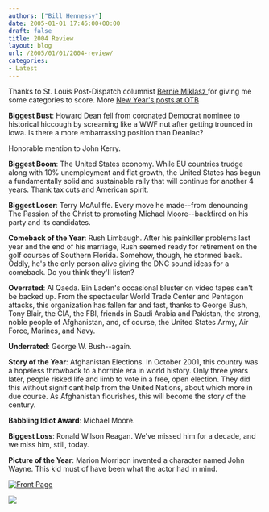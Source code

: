 ```yaml
---
authors: ["Bill Hennessy"]
date: 2005-01-01 17:46:00+00:00
draft: false
title: 2004 Review
layout: blog
url: /2005/01/01/2004-review/
categories:
- Latest
---
```


Thanks to St. Louis Post-Dispatch columnist [Bernie Miklasz ](https://www.stltoday.com/stltoday/sports/columnists.nsf/berniemiklasz/story/FBD99FD4A093079B86256F7C000B6FE5?OpenDocument&Headline=Leadership+will+be+a+factor+Sunday+for+Rams)for giving me some categories to score. More [New Year's posts at OTB](https://www.outsidethebeltway.com/archives/8622)




**Biggest Bust**: Howard Dean fell from coronated Democrat nominee to historical hiccough by screaming like a WWF nut after getting trounced in Iowa. Is there a more embarrassing position than Deaniac?




Honorable mention to John Kerry.




**Biggest Boom**: The United States economy. While EU countries trudge along with 10% unemployment and flat growth, the United States has begun a fundamentally solid and sustainable rally that will continue for another 4 years. Thank tax cuts and American spirit.




**Biggest Loser**: Terry McAuliffe. Every move he made--from denouncing The Passion of the Christ to promoting Michael Moore--backfired on his party and its candidates.




**Comeback of the Year**: Rush Limbaugh. After his painkiller problems last year and the end of his marriage, Rush seemed ready for retirement on the golf courses of Southern Florida. Somehow, though, he stormed back. Oddly, he's the only person alive giving the DNC sound ideas for a comeback. Do you think they'll listen? 




**Overrated**: Al Qaeda. Bin Laden's occasional bluster on video tapes can't be backed up. From the spectacular World Trade Center and Pentagon attacks, this organization has fallen far and fast, thanks to George Bush, Tony Blair, the CIA, the FBI, friends in Saudi Arabia and Pakistan, the strong, noble people of Afghanistan, and, of course, the United States Army, Air Force, Marines, and Navy.




**Underrated**: George W. Bush--again.




**Story of the Year**: Afghanistan Elections. In October 2001, this country was a hopeless throwback to a horrible era in world history. Only three years later, people risked life and limb to vote in a free, open election. They did this without significant help from the United Nations, about which more in due course. As Afghanistan flourishes, this will become the story of the century.




**Babbling Idiot Award**: Michael Moore.




**Biggest Loss**: Ronald Wilson Reagan. We've missed him for a decade, and we miss him, still, today.




**Picture of the Year**: Marion Morrison invented a character named John Wayne. This kid must of have been what the actor had in mind.




[![Front Page](https://www.nypost.com/img/front111004.gif)
](https://www.nypost.com/news/news.htm)




![](https://blog.billhennessy.com/aggbug.aspx?PostID=917)

